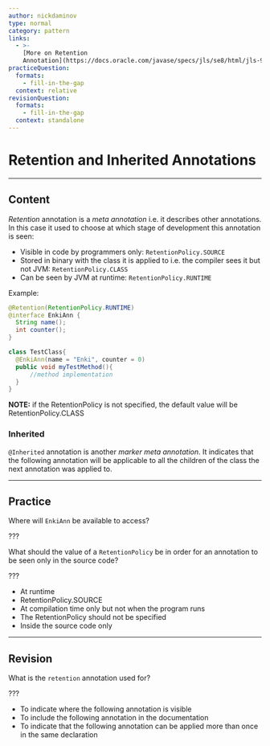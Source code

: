 ```yaml
---
author: nickdaminov
type: normal
category: pattern
links:
  - >-
    [More on Retention
    Annotation](https://docs.oracle.com/javase/specs/jls/se8/html/jls-9.html#jls-9.6.4.2){website}
practiceQuestion:
  formats:
    - fill-in-the-gap
  context: relative
revisionQuestion:
  formats:
    - fill-in-the-gap
  context: standalone
---
```


# Retention and Inherited Annotations


---

## Content

*Retention* annotation is a *meta annotation* i.e. it describes other annotations. In this case it used to choose at which stage of development this annotation is seen:

- Visible in code by programmers only: `RetentionPolicy.SOURCE`
- Stored in binary with the class it is applied to i.e. the compiler sees it but not JVM: `RetentionPolicy.CLASS`
- Can be seen by JVM at runtime: `RetentionPolicy.RUNTIME`

Example:

```java
@Retention(RetentionPolicy.RUNTIME)
@interface EnkiAnn {
  String name();
  int counter();
}

class TestClass{
  @EnkiAnn(name = "Enki", counter = 0)
  public void myTestMethod(){
      //method implementation
  }
}
```

**NOTE:** if the RetentionPolicy is not specified, the default value will be RetentionPolicy.CLASS

### Inherited

`@Inherited` annotation is another *marker meta annotation*. It indicates that the following annotation will be applicable to all the children of the class the next annotation was applied to.


---

## Practice

Where will `EnkiAnn` be available to access?

???

What should the value of a `RetentionPolicy` be in order for an annotation to be seen only in the source code?

???

- At runtime
- RetentionPolicy.SOURCE
- At compilation time only but not when the program runs
- The RetentionPolicy should not be specified
- Inside the source code only


---

## Revision

What is the `retention` annotation used for?

???

- To indicate where the following annotation is visible
- To include the following annotation in the documentation
- To indicate that the following annotation can be applied more than once in the same declaration
